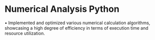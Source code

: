 # Numerical Analysis Python
 • Implemented and optimized various numerical calculation algorithms, showcasing a high degree of efficiency in terms of execution time and resource utilization.

